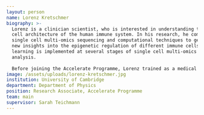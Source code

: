 ```yaml
---
layout: person
name: Lorenz Kretschmer
biography: >-
  Lorenz is a clinician scientist, who is interested in understanding the single
  cell architecture of the human immune system. In his research, he combines
  single cell multi-omics sequencing and computational techniques to generate
  new insights into the epigenetic regulation of different immune cells. Machine
  learning is implemented at several stages of single cell multi-omics data
  analysis. 
   
  Before joining the Accelerate Programme, Lorenz trained as a medical microbiologist, virologist and infection epidemiologist at the Technical University of Munich (TUM, Germany). During his time at TUM, he investigated basic aspects regarding memory CD8 T cell development.
image: /assets/uploads/lorenz-kretschmer.jpg
institution: University of Cambridge
department: Department of Physics
position: Research Associate, Accelerate Programme
team: main
supervisor: Sarah Teichmann
---
```

